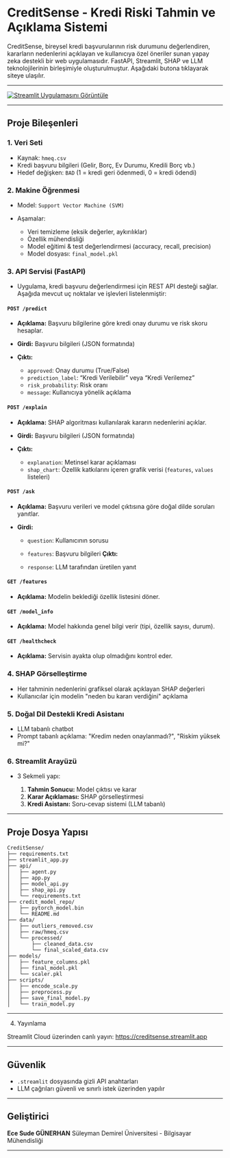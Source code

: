  #  CreditSense - Kredi Riski Tahmin ve Açıklama Sistemi

CreditSense, bireysel kredi başvurularının risk durumunu değerlendiren, kararların nedenlerini açıklayan ve kullanıcıya özel öneriler sunan yapay zeka destekli bir web uygulamasıdır. FastAPI, Streamlit, SHAP ve LLM teknolojilerinin birleşimiyle oluşturulmuştur. Aşağıdaki butona tıklayarak siteye ulaşılır.

---
[![Streamlit Uygulamasını Görüntüle](https://img.shields.io/badge/Streamlit-Live%20App-brightgreen?logo=streamlit)](https://creditsense.streamlit.app/)

---

##  Proje Bileşenleri

### 1.  Veri Seti

* Kaynak: `hmeq.csv`
* Kredi başvuru bilgileri (Gelir, Borç, Ev Durumu, Kredili Borç vb.)
* Hedef değişken: `BAD` (1 = kredi geri ödenmedi, 0 = kredi ödendi)

### 2.  Makine Öğrenmesi

* Model: `Support Vector Machine (SVM)`
* Aşamalar:

  * Veri temizleme (eksik değerler, aykırılıklar)
  * Özellik mühendisliği
  * Model eğitimi & test değerlendirmesi (accuracy, recall, precision)
  * Model dosyası: `final_model.pkl`

###  3. API Servisi (FastAPI)

* Uygulama, kredi başvuru değerlendirmesi için REST API desteği sağlar. Aşağıda mevcut uç noktalar ve işlevleri listelenmiştir:

####  `POST /predict`

* **Açıklama:** Başvuru bilgilerine göre kredi onay durumu ve risk skoru hesaplar.
* **Girdi:** Başvuru bilgileri (JSON formatında)
* **Çıktı:**

   * `approved`: Onay durumu (True/False)
   * `prediction_label`: “Kredi Verilebilir” veya “Kredi Verilemez”
   * `risk_probability`: Risk oranı
   * `message`: Kullanıcıya yönelik açıklama

####  `POST /explain`

* **Açıklama:** SHAP algoritması kullanılarak kararın nedenlerini açıklar.
* **Girdi:** Başvuru bilgileri (JSON formatında)
* **Çıktı:**

   * `explanation`: Metinsel karar açıklaması
   * `shap_chart`: Özellik katkılarını içeren grafik verisi (`features`, `values` listeleri)

####  `POST /ask`

* **Açıklama:** Başvuru verileri ve model çıktısına göre doğal dilde soruları yanıtlar.
* **Girdi:**

  * `question`: Kullanıcının sorusu
  * `features`: Başvuru bilgileri
**Çıktı:**

  * `response`: LLM tarafından üretilen yanıt

####  `GET /features`

* **Açıklama:** Modelin beklediği özellik listesini döner.

####  `GET /model_info`

* **Açıklama:** Model hakkında genel bilgi verir (tipi, özellik sayısı, durum).

####  `GET /healthcheck`

* **Açıklama:** Servisin ayakta olup olmadığını kontrol eder.


### 4.  SHAP Görselleştirme

* Her tahminin nedenlerini grafiksel olarak açıklayan SHAP değerleri
* Kullanıcılar için modelin "neden bu kararı verdiğini" açıklama

### 5.  Doğal Dil Destekli Kredi Asistanı

* LLM tabanlı chatbot 
* Prompt tabanlı açıklama: "Kredim neden onaylanmadı?", "Riskim yüksek mi?"

### 6.  Streamlit Arayüzü

* 3 Sekmeli yapı:

  1. **Tahmin Sonucu:** Model çıktısı ve karar
  2. **Karar Açıklaması:** SHAP görselleştirmesi
  3. **Kredi Asistanı:** Soru-cevap sistemi (LLM tabanlı)

---

##  Proje Dosya Yapısı

```
CreditSense/
├── requirements.txt
├── streamlit_app.py
├── api/
│   ├── agent.py
│   ├── app.py
│   ├── model_api.py
│   ├── shap_api.py
│   └── requirements.txt
├── credit_model_repo/
│   ├── pytorch_model.bin
│   └── README.md
├── data/
│   ├── outliers_removed.csv
│   ├── raw/hmeq.csv
│   └── processed/
│       ├── cleaned_data.csv
│       └── final_scaled_data.csv
├── models/
│   ├── feature_columns.pkl
│   ├── final_model.pkl
│   └── scaler.pkl
├── scripts/
│   ├── encode_scale.py
│   ├── preprocess.py
│   ├── save_final_model.py
│   └── train_model.py
```

---

4. Yayınlama

Streamlit Cloud üzerinden canlı yayın: https://creditsense.streamlit.app

---

##  Güvenlik

* `.streamlit` dosyasında gizli API anahtarları
* LLM çağrıları güvenli ve sınırlı istek üzerinden yapılır

---


##  Geliştirici

**Ece Sude GÜNERHAN**
Süleyman Demirel Üniversitesi - Bilgisayar Mühendisliği

---
